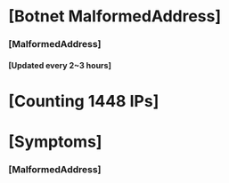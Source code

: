 # [Botnet MalformedAddress]
### [MalformedAddress]
#### [Updated every 2~3 hours]

# [Counting 1448 IPs]

# [Symptoms] 
###   [MalformedAddress]
